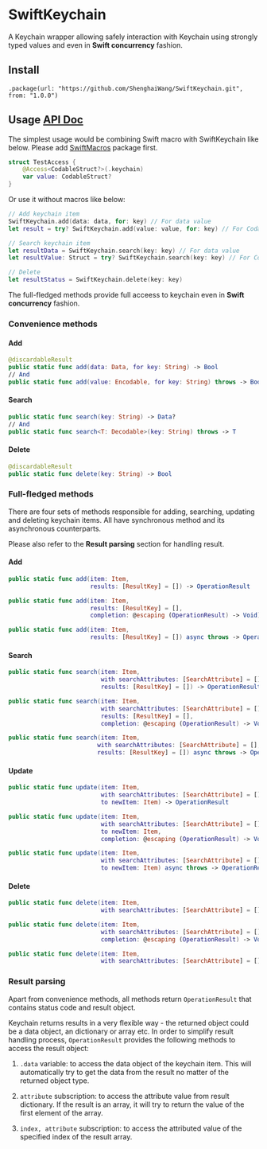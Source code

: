#  SwiftKeychain

A Keychain wrapper allowing safely interaction with Keychain using strongly typed values and even in **Swift concurrency** fashion.

## Install

    .package(url: "https://github.com/ShenghaiWang/SwiftKeychain.git", from: "1.0.0")


## Usage [API Doc](https://m.timwang.au/swiftkeychain/documentation/swiftkeychain/swiftkeychain)

The simplest usage would be combining Swift macro with SwiftKeychain like below. Please add [SwiftMacros](https://github.com/ShenghaiWang/SwiftMacros) package first.

```swift
struct TestAccess {
    @Access<CodableStruct?>(.keychain)
    var value: CodableStruct?
}
```

Or use it without macros like below:

```Swift
// Add keychain item
SwiftKeychain.add(data: data, for: key) // For data value
let result = try? SwiftKeychain.add(value: value, for: key) // For Codable value

// Search keychain item
let resultData = SwiftKeychain.search(key: key) // For data value
let resultValue: Struct = try? SwiftKeychain.search(key: key) // For Codable value

// Delete
let resultStatus = SwiftKeychain.delete(key: key)

```

The full-fledged methods provide full acceess to keychain even in **Swift concurrency** fashion.

### Convenience methods

#### Add

```swift
@discardableResult
public static func add(data: Data, for key: String) -> Bool
// And
public static func add(value: Encodable, for key: String) throws -> Bool
```

#### Search

```swift
public static func search(key: String) -> Data?
// And
public static func search<T: Decodable>(key: String) throws -> T
```
#### Delete

```swift
@discardableResult
public static func delete(key: String) -> Bool
```

### Full-fledged methods

There are four sets of methods responsible for adding, searching, updating and deleting keychain items. All have synchronous method and its asynchronous counterparts. 

Please also refer to the **Result parsing** section for handling result.

#### Add

```swift
public static func add(item: Item,
                       results: [ResultKey] = []) -> OperationResult
```
```swift
public static func add(item: Item,
                       results: [ResultKey] = [],
                       completion: @escaping (OperationResult) -> Void)
```
```swift
public static func add(item: Item,
                       results: [ResultKey] = []) async throws -> OperationResult
```

#### Search

```swift
public static func search(item: Item,
                          with searchAttributes: [SearchAttribute] = [],
                          results: [ResultKey] = []) -> OperationResult
```
```swift
public static func search(item: Item,
                          with searchAttributes: [SearchAttribute] = [],
                          results: [ResultKey] = [],
                          completion: @escaping (OperationResult) -> Void)
```
```swift
public static func search(item: Item,
                         with searchAttributes: [SearchAttribute] = [],
                         results: [ResultKey] = []) async throws -> OperationResult
```

#### Update

```swift
public static func update(item: Item,
                          with searchAttributes: [SearchAttribute] = [],
                          to newItem: Item) -> OperationResult
```
```swift
public static func update(item: Item,
                          with searchAttributes: [SearchAttribute] = [],
                          to newItem: Item,
                          completion: @escaping (OperationResult) -> Void)
```
```swift
public static func update(item: Item,
                          with searchAttributes: [SearchAttribute] = [],
                          to newItem: Item) async throws -> OperationResult
```

#### Delete

```swift
public static func delete(item: Item,
                          with searchAttributes: [SearchAttribute] = []) -> OperationResult
```
```swift
public static func delete(item: Item,
                          with searchAttributes: [SearchAttribute] = [],
                          completion: @escaping (OperationResult) -> Void)
```
```swift
public static func delete(item: Item,
                          with searchAttributes: [SearchAttribute] = []) async throws -> OperationResult
```

### Result parsing

Apart from convenience methods, all methods return `OperationResult` that contains status code and result object.

Keychain returns results in a very flexible way - the returned object could be a data object, an dictionary or array etc. In order to simplify result handling process, `OperationResult` provides the following methods to access the result object:

1. `.data` variable: to access the data object of the keychain item. This will automatically try to get the data from the result no matter of the returned object type.

2. `attribute` subscription: to access the attribute value from result dictionary. If the result is an array, it will try to return the value of the first element of the array.

3. `index, attribute` subscription: to access the attributed value of the specified index of the result array.
